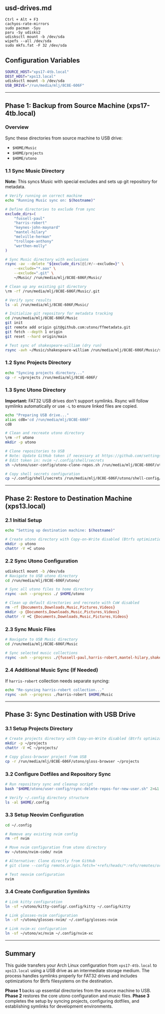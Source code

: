 ## usd-drives.md

```
Ctrl + Alt + F3
cachyos-rate-mirrors
sudo pacman -Syu
paru -Sy udisks2
udisksctl mount -b /dev/sda
wipefs --all /dev/sda
sudo mkfs.fat -F 32 /dev/sda  
```

## Configuration Variables
```bash
SOURCE_HOST="xps17-4tb.local"
DEST_HOST="xps13.local"
udisksctl mount -b /dev/sda
USB_DRIVE="/run/media/mlj/8C8E-606F"
```

---

## Phase 1: Backup from Source Machine (xps17-4tb.local)

### Overview
Sync these directories from source machine to USB drive:
- `$HOME/Music`
- `$HOME/projects` 
- `$HOME/utono`

### 1.1 Sync Music Directory

**Note:** This syncs Music with special excludes and sets up git repository for metadata.

```bash
# Verify running on correct machine
echo "Running Music sync on: $(hostname)"

# Define directories to exclude from sync
exclude_dirs=(
    "fussell-paul" 
    "harris-robert" 
    "keynes-john-maynard" 
    "mantel-hilary" 
    "melville-herman" 
    "trollope-anthony" 
    "worthen-molly"
)

# Sync Music directory with exclusions
rsync -av --delete "${exclude_dirs[@]/#/--exclude=}" \
    --exclude="*.aax" \
    --exclude=".git" \
    ~/Music/ /run/media/mlj/8C8E-606F/Music/

# Clean up any existing git directory
\rm -rf /run/media/mlj/8C8E-606F/Music/.git

# Verify sync results
ls -al /run/media/mlj/8C8E-606F/Music/

# Initialize git repository for metadata tracking
cd /run/media/mlj/8C8E-606F/Music
git init
git remote add origin git@github.com:utono/ffmetadata.git
git fetch --depth 1 origin
git reset --hard origin/main

# Test sync of shakespeare-william (dry run)
rsync -avh ~/Music/shakespeare-william /run/media/mlj/8C8E-606F/Music/shakespeare-william --dry-run
```

### 1.2 Sync Projects Directory

```bash
echo "Syncing projects directory..."
cp -r ~/projects /run/media/mlj/8C8E-606F/
```

### 1.3 Sync Utono Directory

**Important:** FAT32 USB drives don't support symlinks. Rsync will follow symlinks automatically or use `-L` to ensure linked files are copied.

```bash
echo "Preparing USB drive..."
alias cd8='cd /run/media/mlj/8C8E-606F'
cd8

# Clean and recreate utono directory
\rm -rf utono
mkdir -p utono

# Clone repositories to USB
# Note: Update GitHub token if necessary at https://github.com/settings/tokens
# Edit token in: nvim ~/.config/shell/secrets
sh ~/utono/user-config/utono-clone-repos.sh /run/media/mlj/8C8E-606F/utono

# Copy shell secrets configuration
cp ~/.config/shell/secrets /run/media/mlj/8C8E-606F/utono/shell-config/.config/shell
```

---

## Phase 2: Restore to Destination Machine (xps13.local)

### 2.1 Initial Setup

```bash
echo "Setting up destination machine: $(hostname)"

# Create utono directory with Copy-on-Write disabled (Btrfs optimization)
mkdir -p utono
chattr -V +C utono
```

### 2.2 Sync Utono Configuration

```bash
udisksctl mount -b /dev/sda
# Navigate to USB utono directory
cd /run/media/mlj/8C8E-606F/utono/

# Sync all utono files to home directory
rsync -avh --progress ./ $HOME/utono

# Clean up default directories and recreate with CoW disabled
rm -rf {Documents,Downloads,Music,Pictures,Videos}
mkdir -p {Documents,Downloads,Music,Pictures,Videos}
chattr -V +C {Documents,Downloads,Music,Pictures,Videos}
```

### 2.3 Sync Music Files

```bash
# Navigate to USB Music directory
cd /run/media/mlj/8C8E-606F/Music

# Sync selected music collections
rsync -avh --progress ./{fussell-paul,harris-robert,mantel-hilary,shakespeare-william} $HOME/Music
```

### 2.4 Additional Music Sync (If Needed)

If `harris-robert` collection needs separate syncing:

```bash
echo "Re-syncing harris-robert collection..."
rsync -avh --progress ./harris-robert $HOME/Music
```

---

## Phase 3: Sync Destination with USB Drive

### 3.1 Setup Projects Directory

```bash
# Create projects directory with Copy-on-Write disabled (Btrfs optimization)
mkdir -p ~/projects
chattr -V +C ~/projects/

# Copy gloss-browser project from USB
cp -r /run/media/mlj/8C8E-606F/utono/gloss-browser ~/projects
```

### 3.2 Configure Dotfiles and Repository Sync

```bash
# Run repository sync and cleanup script
bash "$HOME/utono/user-config/rsync-delete-repos-for-new-user.sh" 2>&1 | tee rsync-delete-output.out

# Verify ~/.config directory structure
ls -al $HOME/.config
```

### 3.3 Setup Neovim Configuration

```bash
cd ~/.config

# Remove any existing nvim config
rm -rf nvim

# Move nvim configuration from utono directory
mv ~/utono/nvim-code/ nvim

# Alternative: Clone directly from GitHub
# git clone --config remote.origin.fetch='+refs/heads/*:refs/remotes/origin/*' https://github.com/utono/nvim-temp.git nvim

# Test neovim configuration
nvim
```

### 3.4 Create Configuration Symlinks

```bash
# Link kitty configuration
ln -sf ~/utono/kitty-config/.config/kitty ~/.config/kitty

# Link glosses-nvim configuration
ln -sf ~/utono/glosses-nvim/ ~/.config/glosses-nvim

# Link nvim-xc configuration
ln -sf ~/utono/xc/nvim ~/.config/nvim-xc
```

---

## Summary

This guide transfers your Arch Linux configuration from `xps17-4tb.local` to `xps13.local` using a USB drive as an intermediate storage medium. The process handles symlinks properly for FAT32 drives and includes optimizations for Btrfs filesystems on the destination.

**Phase 1** backs up essential directories from the source machine to USB.
**Phase 2** restores the core utono configuration and music files.
**Phase 3** completes the setup by syncing projects, configuring dotfiles, and establishing symlinks for development environments.

